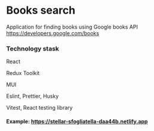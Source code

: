# Books search

Application for finding books using Google books API https://developers.google.com/books

### Technology stask

React

Redux Toolkit

MUI

Eslint, Prettier, Husky

Vitest, React testing library

#### Example: https://stellar-sfogliatella-daa44b.netlify.app
